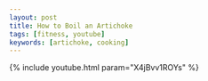 ```yaml
---
layout: post
title: How to Boil an Artichoke
tags: [fitness, youtube]
keywords: [artichoke, cooking]
---
```


{% include youtube.html param="X4jBvv1ROYs" %}
